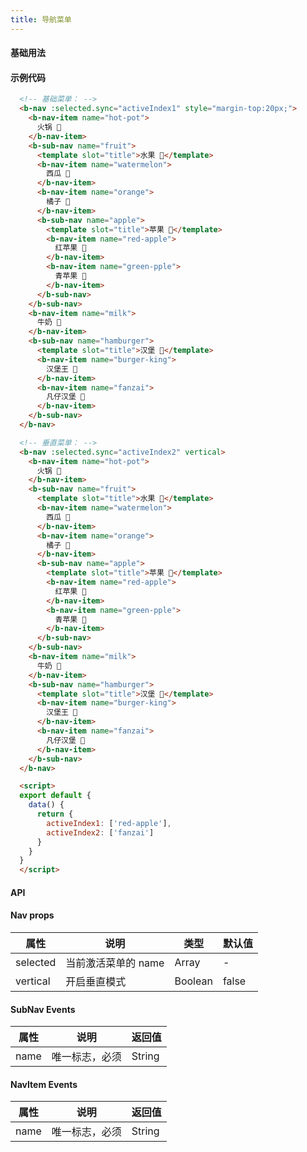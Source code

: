 ```yaml
---
title: 导航菜单
---
```


#### 基础用法

<ClientOnly>
  <nav-demos></nav-demos>
</ClientOnly>

#### 示例代码

```html
  <!-- 基础菜单： -->
  <b-nav :selected.sync="activeIndex1" style="margin-top:20px;">
    <b-nav-item name="hot-pot">
      火锅 🍲
    </b-nav-item>
    <b-sub-nav name="fruit">
      <template slot="title">水果 🍓</template>
      <b-nav-item name="watermelon">
        西瓜 🍉
      </b-nav-item>
      <b-nav-item name="orange">
        橘子 🍊
      </b-nav-item>
      <b-sub-nav name="apple">
        <template slot="title">苹果 🍎</template>
        <b-nav-item name="red-apple">
          红苹果 🍎
        </b-nav-item>
        <b-nav-item name="green-pple">
          青苹果 🍏
        </b-nav-item>
      </b-sub-nav>
    </b-sub-nav>
    <b-nav-item name="milk">
      牛奶 🥛
    </b-nav-item>
    <b-sub-nav name="hamburger">
      <template slot="title">汉堡 🍔</template>
      <b-nav-item name="burger-king">
        汉堡王 🍔
      </b-nav-item>
      <b-nav-item name="fanzai">
        凡仔汉堡 🍔
      </b-nav-item>
    </b-sub-nav>
  </b-nav>

  <!-- 垂直菜单： -->
  <b-nav :selected.sync="activeIndex2" vertical>
    <b-nav-item name="hot-pot">
      火锅 🍲
    </b-nav-item>
    <b-sub-nav name="fruit">
      <template slot="title">水果 🍓</template>
      <b-nav-item name="watermelon">
        西瓜 🍉
      </b-nav-item>
      <b-nav-item name="orange">
        橘子 🍊
      </b-nav-item>
      <b-sub-nav name="apple">
        <template slot="title">苹果 🍎</template>
        <b-nav-item name="red-apple">
          红苹果 🍎
        </b-nav-item>
        <b-nav-item name="green-pple">
          青苹果 🍏
        </b-nav-item>
      </b-sub-nav>
    </b-sub-nav>
    <b-nav-item name="milk">
      牛奶 🥛
    </b-nav-item>
    <b-sub-nav name="hamburger">
      <template slot="title">汉堡 🍔</template>
      <b-nav-item name="burger-king">
        汉堡王 🍔
      </b-nav-item>
      <b-nav-item name="fanzai">
        凡仔汉堡 🍔
      </b-nav-item>
    </b-sub-nav>
  </b-nav>

  <script>
  export default {
    data() {
      return {
        activeIndex1: ['red-apple'],
        activeIndex2: ['fanzai']
      }
    }
  }
  </script>
```

#### API

#### Nav props

| 属性 | 说明                              | 类型            | 默认值 |
| ---- | --------------------------------- | --------------- | ------ |
| selected | 当前激活菜单的 name | Array | -      |
| vertical | 开启垂直模式 | Boolean | false     |

#### SubNav Events

| 属性       | 说明                  | 返回值              |
| ---------- | --------------------- | ------------------- |
| name | 唯一标志，必须 | String | -
#### NavItem Events

| 属性       | 说明                  | 返回值              |
| ---------- | --------------------- | ------------------- |
| name | 唯一标志，必须 | String | -
